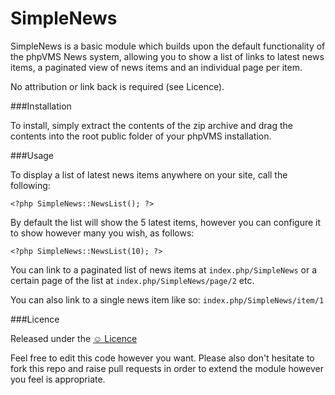 SimpleNews
============

SimpleNews is a basic module which builds upon the default functionality of the phpVMS News system, allowing you to show a list of links to latest news items, a paginated view of news items and an individual page per item.

No attribution or link back is required (see Licence).

###Installation

To install, simply extract the contents of the zip archive and drag the contents into the root public folder of your phpVMS installation.

###Usage

To display a list of latest news items anywhere on your site, call the following:

```<?php SimpleNews::NewsList(); ?>```

By default the list will show the 5 latest items, however you can configure it to show however many you wish, as follows:

```<?php SimpleNews::NewsList(10); ?>```

You can link to a paginated list of news items at `index.php/SimpleNews` or a certain page of the list at `index.php/SimpleNews/page/2` etc.

You can also link to a single news item like so: `index.php/SimpleNews/item/1`

###Licence

Released under the [&#9786; Licence](http://licence.visualidiot.com/)

Feel free to edit this code however you want. Please also don't hesitate to fork this repo and raise pull requests in order to extend the module however you feel is appropriate.